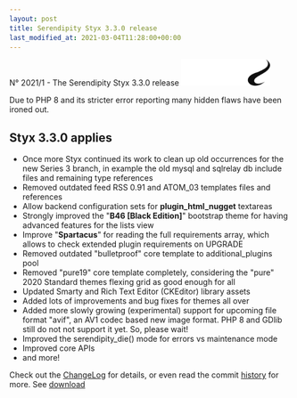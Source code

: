 ```yaml
---
layout: post
title: Serendipity Styx 3.3.0 release
last_modified_at: 2021-03-04T11:28:00+00:00
---
```


N° 2021/1 - The Serendipity Styx 3.3.0 release <img class="php8" src="/i/b/logo_php8.svg" alt="php8" width="160" height="48">

Due to PHP 8 and its stricter error reporting many hidden flaws have been ironed out.

## Styx 3.3.0 applies

  - Once more Styx continued its work to clean up old occurrences for the new Series 3 branch, in example the old mysql and sqlrelay db include files and remaining type references
  - Removed outdated feed RSS 0.91 and ATOM_03 templates files and references
  - Allow backend configuration sets for __plugin_html_nugget__ textareas
  - Strongly improved the "**B46 [Black Edition]**" bootstrap theme for having advanced features for the lists view
  - Improve "**Spartacus**" for reading the full requirements array, which allows to check extended plugin requirements on UPGRADE
  - Removed outdated "bulletproof" core template to additional_plugins pool
  - Removed "pure19" core template completely, considering the "pure" 2020 Standard themes flexing grid as good enough for all
  - Updated Smarty and Rich Text Editor (CKEditor) library assets
  - Added lots of improvements and bug fixes for themes all over
  - Added more slowly growing (experimental) support for upcoming file format "avif", an AV1 codec based new image format. PHP 8 and GDlib still do not not support it yet. So, please wait!
  - Improved the serendipity_die() mode for errors vs maintenance mode
  - Improved core APIs
  - and more!

Check out the [ChangeLog](https://github.com/ophian/styx/blob/3.3.0/docs/NEWS) for details, or even read the commit [history](https://github.com/ophian/styx/commits/3.3.0) for more. See [download](https://github.com/ophian/styx/releases/tag/3.3.0)
